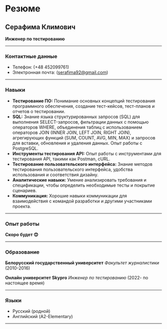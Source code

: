 # Резюме

## Серафима Климович 
**Инженер по тестированию**

---

### Контактные данные
- Телефон: (+48 452099761)
- Электронная почта: (serafima92@gmail.com)

---

### Навыки
- **Тестирование ПО:** Понимание основных концепций тестирования программного обеспечения, создание тест-кейсов, тест-планов и отчетов о тестировании.
- **SQL:** Знание языка структурированных запросов (SQL) для выполнения SELECT-запросов, фильтрации данных с помощью операторов WHERE, объединения таблиц с использованием операторов JOIN (INNER JOIN, LEFT JOIN, RIGHT JOIN), агрегирующих функций (SUM, COUNT, AVG, MIN, MAX) и запросов для вставки, обновления и удаления данных. Опыт работы с PostgreSQL.
- **Инструменты тестирования API:** Опыт работы с инструментами для тестирования API, такими как Postman, cURL.
- **Тестирование пользовательского интерфейса:** Знание методов тестирования пользовательского интерфейса, удобства использования и соответствия дизайну.
- **Аналитические навыки:** Умение анализировать требования и спецификации, чтобы определить необходимые тесты и покрытие сценариев.
- **Коммуникация:** Хорошие навыки коммуникации для взаимодействия с командой разработки и другими участниками проекта.

---

### Опыт работы

**Скоро будет :blush:**

---

### Образование

**Белорусский государственный университет**
*Факультет журналистики*
(2010-2016)

**Онлайн университет Skypro**
*Инженер по тестированию*
(2022- по настоящее время)

---

### Языки

- Русский (родной)
- Английский (A2-Elementary)

---

